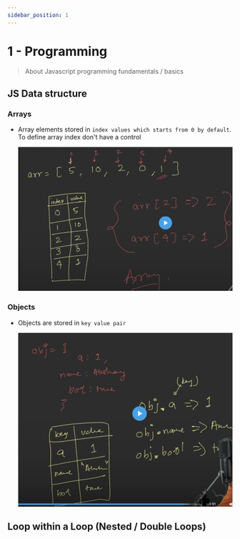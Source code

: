 ```yaml
---
sidebar_position: 1
---
```


# 1 - Programming

> About Javascript programming fundamentals / basics

## JS Data structure

### Arrays

- Array elements stored in `index values which starts from 0 by default`. To define array index don't have a control

  ![alt text](../images/array_img.png)

### Objects

- Objects are stored in `key value pair`

  ![alt text](../images/obj_img.png)

## Loop within a Loop (Nested / Double Loops)
